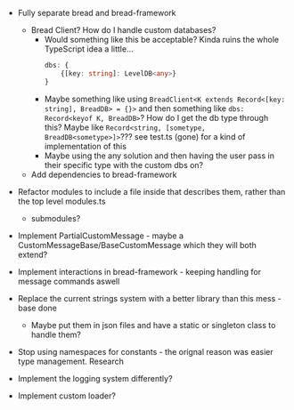 - Fully separate bread and bread-framework
    - Bread Client? How do I handle custom databases?
        - Would something like this be acceptable? Kinda ruins the whole TypeScript idea a little...
            ```ts
            dbs: {
                {[key: string]: LevelDB<any>}
            }
            ```
        - Maybe something like using `BreadClient<K extends Record<[key: string], BreadDB> = {}>` and then something like `dbs: Record<keyof K, BreadDB>`? How do I get the db type through this? Maybe like `Record<string, [sometype, BreadDB<sometype>]>`??? see test.ts (gone) for a kind of implementation of this
        - Maybe using the any solution and then having the user pass in their specific type with the custom dbs on?
    - Add dependencies to bread-framework

- Refactor modules to include a file inside that describes them, rather than the top level modules.ts
    - submodules?

- Implement PartialCustomMessage - maybe a CustomMessageBase/BaseCustomMessage which they will both extend?
- Implement interactions in bread-framework
        - keeping handling for message commands aswell

- Replace the current strings system with a better library than this mess - base done
    - Maybe put them in json files and have a static or singleton class to handle them?
- Stop using namespaces for constants - the orignal reason was easier type management. Research

- Implement the logging system differently?

- Implement custom loader?

